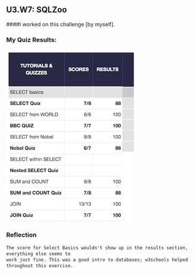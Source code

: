 ## U3.W7: SQLZoo

####I worked on this challenge [by myself].



### My Quiz Results:
<!-- Include the link to your image (saved in the imgs folder) to display it inline. -->
![SQL Zoo Results](https://raw.githubusercontent.com/absarora/phase_0_unit_3/master/week_7/imgs/sqlzoo_quiz.jpg)





### Reflection

```
The score for Select Basics wouldn't show up in the results section, everything else seems to
work just fine. This was a good intro to databases; w3schools helped throughout this exercise.  
```

